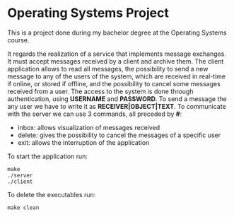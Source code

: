 # Operating Systems Project
This is a project done during my bachelor degree at the Operating Systems course.

It regards the realization of a service that implements message exchanges. It must accept messages received
by a client and archive them.
The client application allows to read all messages, the possibility to send a new message to any
of the users of the system, which are received in real-time if online, or stored if offline, and the possibility
to cancel some messages received from a user.
The access to the system is done through authentication, using **USERNAME** and **PASSWORD**.
To send a message the any user we have to write it as **RECEIVER|OBJECT|TEXT**.
To communicate with the server we can use 3 commands, all preceded by **#**:
* inbox: allows visualization of messages received
* delete: gives the possibility to cancel the messages of a specific user
* exit: allows the interruption of the application

To start the application run:
```
make
./server
./client
```
To delete the executables run:
```
make clean
```
